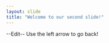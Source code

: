 ```yaml
---
layout: slide
title: "Welcome to our second slide!"
---
```

--Edit--
Use the left arrow to go back!
